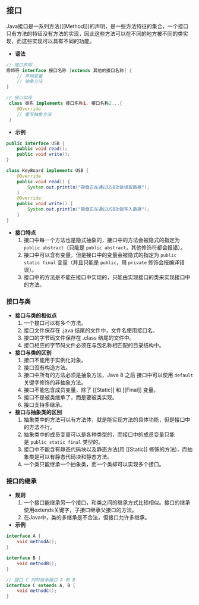 ## 接口
Java接口是一系列方法([[Method]])的声明，是一些方法特征的集合，一个接口只有方法的特征没有方法的实现，因此这些方法可以在不同的地方被不同的类实现，而这些实现可以具有不同的功能。
- **语法**  
```java
// 接口声明
修饰符 interface 接口名称 [extends 其他的接口名称] {
	// 声明变量
	// 抽象方法
}

// 接口实现
 class 类名 implements 接口名称1, 接口名称2...{
	@Override
	// 重写抽象方法
 }
```
- **示例**  
```java
public interface USB {  
    public void read();  
    public void write();  
}

class KeyBoard implements USB {
    @Override
    public void read() {
        System.out.println("键盘正在通过USB功能读取数据");
    }
    @Override
    public void write() {
        System.out.println("键盘正在通过USB功能写入数据");
    }
}
```
- **接口特点**  
	1. 接口中每一个方法也是隐式抽象的，接口中的方法会被隐式的指定为 `public abstract`（只能是 `public abstract`，其他修饰符都会报错）。
	2. 接口中可以含有变量，但是接口中的变量会被隐式的指定为 `public static final` 变量（并且只能是 `public`，用 `private` 修饰会报编译错误）。
	3. 接口中的方法是不能在接口中实现的，只能由实现接口的类来实现接口中的方法。
### 接口与类
- **接口与类的相似点**  
	1. 一个接口可以有多个方法。
	2. 接口文件保存在 .java 结尾的文件中，文件名使用接口名。
	3. 接口的字节码文件保存在 .class 结尾的文件中。
	4. 接口相应的字节码文件必须在与包名称相匹配的目录结构中。
- **接口与类的区别**  
	1. 接口不能用于实例化对象。
	2. 接口没有构造方法。
	3. 接口中所有的方法必须是抽象方法，Java 8 之后 接口中可以使用 `default` 关键字修饰的非抽象方法。
	4. 接口不能包含成员变量，除了 [[Static]] 和 [[Final]] 变量。
	5. 接口不是被类继承了，而是要被类实现。
	6. 接口支持多继承。
- **接口与抽象类的区别**  
	1. 抽象类中的方法可以有方法体，就是能实现方法的具体功能，但是接口中的方法不行。
	2. 抽象类中的成员变量可以是各种类型的，而接口中的成员变量只能是 `public static final` 类型的。
	3. 接口中不能含有静态代码块以及静态方法(用 [[Static]] 修饰的方法)，而抽象类是可以有静态代码块和静态方法。
	4. 一个类只能继承一个抽象类，而一个类却可以实现多个接口。
### 接口的继承
- **规则**
	1. 一个接口能继承另一个接口，和类之间的继承方式比较相似。接口的继承使用extends关键字，子接口继承父接口的方法。
	2. 在Java中，类的多继承是不合法，但接口允许多继承。
- **示例**
```java
interface A {
    void methodA();
}

interface B {
    void methodB();
}

// 接口 C 同时继承接口 A 和 B
interface C extends A, B {
    void methodC();
}
```